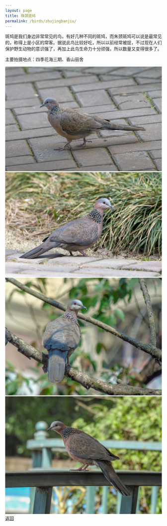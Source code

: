 ```yaml
---
layout: page
title: 珠颈斑鸠
permalink: /birds/zhujingbanjiu/
---
```

斑鸠是我们身边非常常见的鸟，有好几种不同的斑鸠，而朱颈斑鸠可以说是最常见的，称得上是小区的常客。据说此鸟比较好吃，所以以前经常被捉，不过现在人们保护野生动物的意识强了，再加上此鸟生命力十分顽强，所以数量又变得很多了。

主要拍摄地点：四季花海三期、香山丽舍

![](../picture/珠颈斑鸠/DSC_2385.jpg)
![](../picture/珠颈斑鸠/DSC_7926-NEF_DxO_DeepPRIME.jpg)
![](../picture/珠颈斑鸠/DSC03209.jpg)
![](../picture/珠颈斑鸠/DSCN0952.jpg)
[返回](../../)
